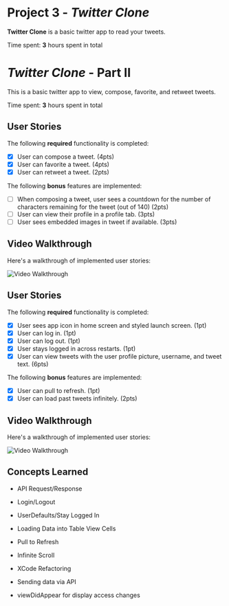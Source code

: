 # Project 3 - *Twitter Clone*

**Twitter Clone** is a basic twitter app to read your tweets.

Time spent: **3** hours spent in total

# *Twitter Clone* - Part II

This is a basic twitter app to view, compose, favorite, and retweet tweets.

Time spent: **3** hours spent in total

## User Stories

The following **required** functionality is completed:

- [X] User can compose a tweet. (4pts)
- [X] User can favorite a tweet. (4pts)
- [X] User can retweet a tweet. (2pts)

The following **bonus** features are implemented:

- [ ] When composing a tweet, user sees a countdown for the number of characters remaining for the tweet (out of 140) (2pts)
- [ ] User can view their profile in a profile tab. (3pts)
- [ ] User sees embedded images in tweet if available. (3pts)

## Video Walkthrough

Here's a walkthrough of implemented user stories:

<img src='https://i.imgur.com/a/A2ZUs3O.gif' title='Video Walkthrough' width='' alt='Video Walkthrough' />

## User Stories

The following **required** functionality is completed:

- [X] User sees app icon in home screen and styled launch screen. (1pt)
- [X] User can log in. (1pt)
- [X] User can log out. (1pt)
- [X] User stays logged in across restarts. (1pt)
- [X] User can view tweets with the user profile picture, username, and tweet text. (6pts)

The following **bonus** features are implemented:

- [X] User can pull to refresh. (1pt)
- [X] User can load past tweets infinitely. (2pts)

## Video Walkthrough

Here's a walkthrough of implemented user stories:

<img src='https://i.imgur.com/a/PulhxL8.gif' title='Video Walkthrough' width='' alt='Video Walkthrough' />

## Concepts Learned
- API Request/Response
- Login/Logout
- UserDefaults/Stay Logged In
- Loading Data into Table View Cells
- Pull to Refresh
- Infinite Scroll
- XCode Refactoring

- Sending data via API
- viewDidAppear for display access changes


